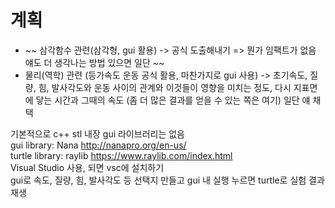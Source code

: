 # 계획
* ~~ 삼각함수 관련(삼각형, gui 활용) -> 공식 도출해내기 
=> 뭔가 임팩트가 없음 얘도 더 생각나는 방법 있으면 일단 ~~
* 물리(역학) 관련 (등가속도 운동 공식 활용, 
마찬가지로 gui 사용) -> 초기속도, 질량, 힘, 발사각도와 운동 사이의 
관계와 이것들이 영향을 미치는 정도, 다시 지표면에 닿는 시간과 
그때의 속도 (좀 더 많은 결과를 얻을 수 있는 쪽은 여기) 일단 얘 채택

기본적으로 c++ stl 내장 gui 라이브러리는 없음 \
gui library: Nana http://nanapro.org/en-us/ \
turtle library: raylib https://www.raylib.com/index.html \
Visual Studio 사용, 되면 vsc에 설치하기 \
gui로 속도, 질량, 힘, 발사각도 등 선택지 만들고 gui 내 실행 누르면 turtle로 실험 결과 재생
